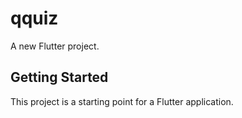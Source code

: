 # qquiz

A new Flutter project.

## Getting Started

This project is a starting point for a Flutter application.


